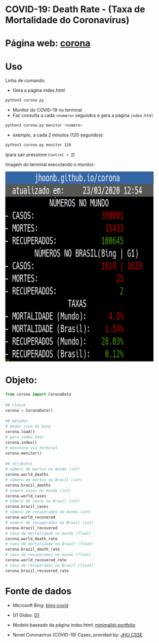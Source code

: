 COVID-19: Death Rate - (Taxa de Mortalidade do Coronavírus)
==

Página web: [corona](https://jhoonb.github.io/corona/) 
===

Uso
===

Linha de comando:

- Gera a página index.html
```bash
python3 corona.py
```

- Monitor do COVID-19 no terminal
- Faz consulta a cada `<numero>` segundos e gera a página `index.html`
```bash
python3 corona.py monitor <numero>
```
- exemplo, a cada 2 minutos (120 segundos):
```bash
python3 corona.py monitor 120
```
(para sair pressione `Control + Z`)


Imagem do terminal executando o monitor:

<img src="https://raw.githubusercontent.com/jhoonb/corona/master/example-terminal.png" 
height="599" width="468">

Objeto:
===

```python
from corona import CoronaData

## classe
corona = CoronaData()

## métodos
# dados json do bing
corona.load()
# gera index.html
corona.index()
# monitora via terminal 
corona.monitor()

## atributos 
# número de mortos no mundo (int)
corona.world_deaths
# número de mortos no Brasil (int)
corona.brazil_deaths
# número casos no mundo (int)
corona.world_cases
# número de casos no Brazil (int)
corona.brazil_cases
# número de recuperados no mundo (int)
corona.world_recovered
# número de recuperados no Brasil (int)
corona.brazil_recovered 
# taxa de mortalidade no mundo (float)
corona.world_death_rate
# taxa de mortalidade no Brasil (float)
corona.brazil_death_rate
# taxa de recuperados no mundo (float)
corona.world_recovered_rate 
# taxa de recuperados no Brasil (float)
corona.brazil_recovered_rate


```


Fonte de dados
===

- Microsoft Bing: [bing-covid](https://bing.com/covid) 

- G1 Globo: [G1](https://especiais.g1.globo.com/bemestar/coronavirus/mapa-coronavirus/)

- Modelo baseado da página index.html: [minimalist-portfolio](https://github.com/giotsere/minimalist-portfolio)

- Novel Coronavirus (COVID-19) Cases, provided by: [JHU CSSE](https://github.com/CSSEGISandData/COVID-19)
